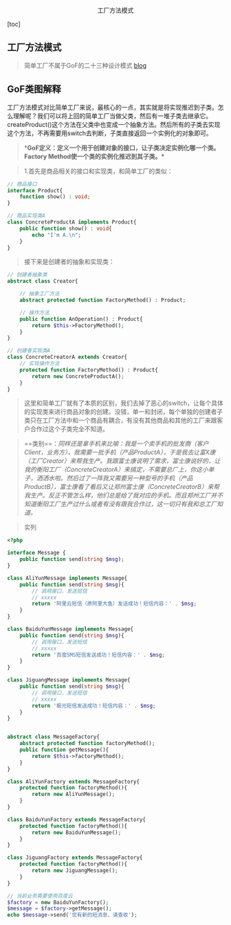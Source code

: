 <center>工厂方法模式</center>





[toc]







## 工厂方法模式

> 简单工厂不属于GoF的二十三种设计模式  [blog](https://www.zyblog.com.cn/article/786)



## GoF类图解释

工厂方法模式对比简单工厂来说，最核心的一点，其实就是将实现推迟到子类。怎么理解呢？我们可以将上回的简单工厂当做父类，然后有一堆子类去继承它。createProduct()这个方法在父类中也变成一个抽象方法。然后所有的子类去实现这个方法，不再需要用switch去判断，子类直接返回一个实例化的对象即可。



>  ***GoF定义：定义一个用于创建对象的接口，让子类决定实例化哪一个类。Factory Method使一个类的实例化推迟到其子类。\***

> 1.首先是商品相关的接口和实现类，和简单工厂的类似：

```php
// 商品接口
interface Product{
    function show() : void;
}

// 商品实现类A
class ConcreteProductA implements Product{
    public function show() : void{
        echo "I'm A.\n";
    }
}
```

> 接下来是创建者的抽象和实现类：

```php
// 创建者抽象类
abstract class Creator{

    // 抽象工厂方法
    abstract protected function FactoryMethod() : Product;

    // 操作方法
    public function AnOperation() : Product{
        return $this->FactoryMethod();
    }
}

// 创建者实现类A
class ConcreteCreatorA extends Creator{
    // 实现操作方法
    protected function FactoryMethod() : Product{
        return new ConcreteProductA();
    }
}
```

> 这里和简单工厂就有了本质的区别，我们去掉了恶心的switch，让每个具体的实现类来进行商品对象的创建。没错，单一和封闭，每个单独的创建者子类只在工厂方法中和一个商品有耦合，有没有其他商品和其他的工厂来跟客户合作过这个子类完全不知道。



> ==类别==：*同样还是拿手机来比喻：我是一个卖手机的批发商（客户Client，业务方），我需要一批手机（产品ProductA），于是我去让富X康（工厂Creator）来帮我生产。我跟富士康说明了需求，富士康说好的，让我的衡阳工厂（ConcreteCreatorA）来搞定，不需要总厂上，你这小单子，洒洒水啦。然后过了一阵我又需要另一种型号的手机（产品ProductB），富士康看了看后又让郑州富士康（ConcreteCreatorB）来帮我生产。反正不管怎么样，他们总是给了我对应的手机。而且郑州工厂并不知道衡阳工厂生产过什么或者有没有跟我合作过，这一切只有我和总工厂知道。*







> 实列

```php
<?php

interface Message {
    public function send(string $msg);
}

class AliYunMessage implements Message{
    public function send(string $msg){
        // 调用接口，发送短信
        // xxxxx
        return '阿里云短信（原阿里大鱼）发送成功！短信内容：' . $msg;
    }
}

class BaiduYunMessage implements Message{
    public function send(string $msg){
        // 调用接口，发送短信
        // xxxxx
        return '百度SMS短信发送成功！短信内容：' . $msg;
    }
}

class JiguangMessage implements Message{
    public function send(string $msg){
        // 调用接口，发送短信
        // xxxxx
        return '极光短信发送成功！短信内容：' . $msg;
    }
}


abstract class MessageFactory{
    abstract protected function factoryMethod();
    public function getMessage(){
        return $this->factoryMethod();
    }
}

class AliYunFactory extends MessageFactory{
    protected function factoryMethod(){
        return new AliYunMessage();
    }
}

class BaiduYunFactory extends MessageFactory{
    protected function factoryMethod(){
        return new BaiduYunMessage();
    }
}

class JiguangFactory extends MessageFactory{
    protected function factoryMethod(){
        return new JiguangMessage();
    }
}

// 当前业务需要使用百度云
$factory = new BaiduYunFactory();
$message = $factory->getMessage();
echo $message->send('您有新的短消息，请查收');
```





